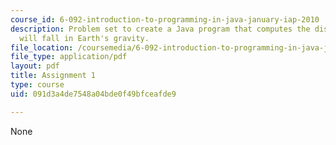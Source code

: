 ```yaml
---
course_id: 6-092-introduction-to-programming-in-java-january-iap-2010
description: Problem set to create a Java program that computes the distance an object
  will fall in Earth's gravity.
file_location: /coursemedia/6-092-introduction-to-programming-in-java-january-iap-2010/091d3a4de7548a04bde0f49bfceafde9_MIT6_092IAP10_assn01.pdf
file_type: application/pdf
layout: pdf
title: Assignment 1
type: course
uid: 091d3a4de7548a04bde0f49bfceafde9

---
```

None